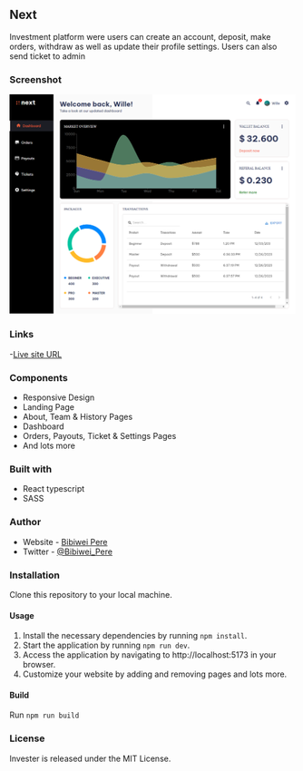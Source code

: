 ## Next

Investment platform were users can create an account, deposit, make orders, withdraw as well as update their profile settings. Users can also send ticket to admin

### Screenshot

<img src="/public/preview.png" />

### Links

-[Live site URL](https://nextinvest0.netlify.app)

### Components

- Responsive Design
- Landing Page
- About, Team & History Pages
- Dashboard
- Orders, Payouts, Ticket & Settings Pages
- And lots more

### Built with

- React typescript
- SASS

### Author

- Website - [Bibiwei Pere](https://perebibiwei.netlify.app)
- Twitter - [@Bibiwei_Pere](https://www.twitter.com/Bibiwei_Pere)

### Installation
Clone this repository to your local machine.
#### Usage
1. Install the necessary dependencies by running `npm install`.  
2. Start the application by running `npm run dev`.  
3. Access the application by navigating to http://localhost:5173 in your browser.
4. Customize your website by adding and removing pages and lots more.
#### Build
Run `npm run build`

### License

Invester is released under the MIT License.
